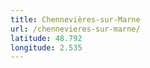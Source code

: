 ```yaml
---
title: Chennevières-sur-Marne
url: /chennevieres-sur-marne/
latitude: 48.792
longitude: 2.535
---
```

